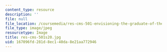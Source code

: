 ```yaml
---
content_type: resource
description: ''
file: null
file_location: /coursemedia/res-cms-501-envisioning-the-graduate-of-the-future-spring-2020/167096fd281d8ec140da8e21aa772946_res-cms-501s20.jpg
file_type: image/jpeg
resourcetype: Image
title: res-cms-501s20.jpg
uid: 167096fd-281d-8ec1-40da-8e21aa772946
---
```

